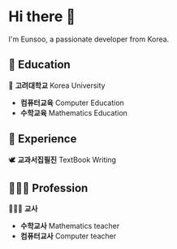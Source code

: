 # Hi there 👋

I'm Eunsoo, a passionate developer from Korea.

## 🏫 Education

🐯 **고려대학교** Korea University  
   - **컴퓨터교육** Computer Education
   - **수학교육** Mathematics Education  

## 💼 Experience

🕊️ **교과서집필진** TextBook Writing  

## 👩🏻‍🏫 Profession

👩🏻‍🏫 **교사** 
   - **수학교사**  Mathematics teacher
   - **컴퓨터교사** Computer teacher

